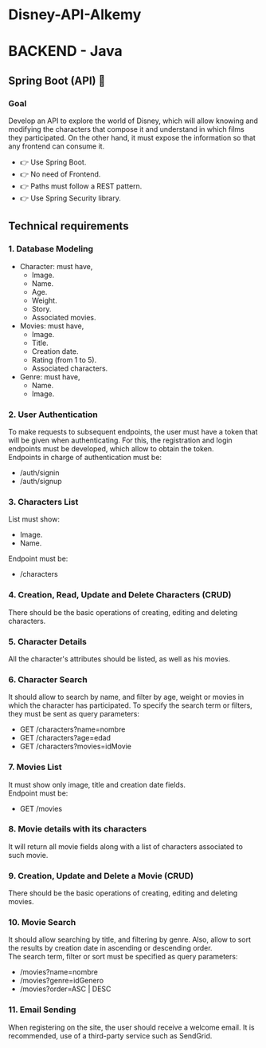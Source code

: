 # Disney-API-Alkemy

<h1> BACKEND - Java </h1>
<h2>Spring Boot (API) 🚀</h2>
<h3>Goal</h3>
<p> Develop an API to explore the world of Disney, which will allow knowing and modifying the
     characters that compose it and understand in which films they participated. On the other hand, it must
     expose the information so that any frontend can consume it.</p>
<ul>
    <li>
        👉 Use Spring Boot.
    </li>
    <li>
        👉 No need of Frontend.
    </li>
    <li>
        👉 Paths must follow a REST pattern.
    </li>
    <li>
        👉 Use Spring Security library.
    </li>
</ul>

<h2>Technical requirements</h2>
<h3>1. Database Modeling</h3>
<ul>
    <li>
        Character: must have,
        <ul>
            <li>
                Image.
            </li>
            <li>
                Name.
            </li>
            <li>
                Age.
            </li>
            <li>
                Weight.
            </li>
            <li>
                Story.
            </li>
            <li>
                Associated movies.
            </li>
        </ul>
    </li>
    <li>
        Movies: must have,
        <ul>
            <li>
                Image.
            </li>
            <li>
                Title.
            </li>
            <li>
                Creation date.
            </li>
            <li>
                Rating (from 1 to 5).
            </li>
            <li>
                Associated characters.
            </li>
        </ul>
    </li>
    <li>
        Genre: must have,
        <ul>
            <li>
                Name.
            </li>
            <li>
                Image.
            </li>
        </ul>
    </li>
</ul>

<h3>2. User Authentication</h3>
<p>To make requests to subsequent endpoints, the user must have a token that
    will be given when authenticating. For this, the registration and login endpoints must be developed, which
    allow to obtain the token. <br>
    Endpoints in charge of authentication must be:</p>
<ul>
    <li>
        /auth/signin
    </li>
    <li>
        /auth/signup
    </li>
</ul>
<h3>3. Characters List</h3>
List must show:
<ul>
    <li>
        Image.
    </li>
    <li>
        Name.
    </li>
</ul>
Endpoint must be:
<ul>
    <li>
        /characters
    </li>
</ul>
<h3>
    4. Creation, Read, Update and Delete Characters (CRUD)
</h3>
There should be the basic operations of creating, editing and deleting characters.
<h3>5. Character Details</h3>
All the character's attributes should be listed, as well as his movies.
<h3>6. Character Search</h3>
It should allow to search by name, and filter by age, weight or movies in which the character has participated.
To specify the search term or filters, they must be sent as query parameters:
<ul>
    <li>
        GET /characters?name=nombre
    </li>
    <li>
        GET /characters?age=edad
    </li>
    <li>
        GET /characters?movies=idMovie
    </li>
</ul>
<h3>7. Movies List</h3>
It must show only image, title and creation date fields.<br>
Endpoint must be:
<ul>
    <li>
        GET /movies
    </li>
</ul>

<h3>8. Movie details with its characters</h3>
It will return all movie fields along with a list of characters associated to such movie.
<h3> 9. Creation, Update and Delete a Movie (CRUD)</h3>
There should be the basic operations of creating, editing and deleting movies.
<h3>10. Movie Search</h3>
It should allow searching by title, and filtering by genre. Also, allow to sort the results by
creation date in ascending or descending order. <br>
The search term, filter or sort must be specified as query parameters:
<ul>
    <li>
        /movies?name=nombre
    </li>
    <li>
        /movies?genre=idGenero
    </li>
    <li>
        /movies?order=ASC | DESC
    </li>
</ul>
<h3>11. Email Sending</h3>
When registering on the site, the user should receive a welcome email. It is recommended,
use of a third-party service such as SendGrid.
